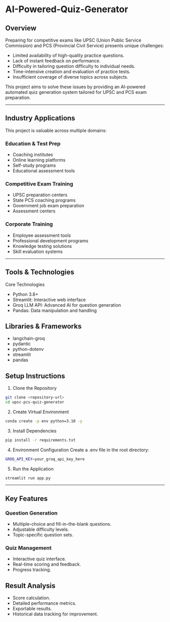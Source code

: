 # AI-Powered-Quiz-Generator

## Overview
Preparing for competitive exams like UPSC (Union Public Service Commission) and PCS (Provincial Civil Service) presents unique challenges:

- Limited availability of high-quality practice questions.
- Lack of instant feedback on performance.
- Difficulty in tailoring question difficulty to individual needs.
- Time-intensive creation and evaluation of practice tests.
- Insufficient coverage of diverse topics across subjects.

This project aims to solve these issues by providing an AI-powered automated quiz generation system tailored for UPSC and PCS exam preparation.

---

## Industry Applications
This project is valuable across multiple domains:

### Education & Test Prep
- Coaching institutes
- Online learning platforms
- Self-study programs
- Educational assessment tools

### Competitive Exam Training
- UPSC preparation centers
- State PCS coaching programs
- Government job exam preparation
- Assessment centers

### Corporate Training
- Employee assessment tools
- Professional development programs
- Knowledge testing solutions
- Skill evaluation systems

---

## Tools & Technologies
Core Technologies
- Python 3.8+
- Streamlit: Interactive web interface
- Groq LLM API: Advanced AI for question generation
- Pandas: Data manipulation and handling

## Libraries & Frameworks
- langchain-groq
- pydantic
- python-dotenv
- streamlit
- pandas
  

## Setup Instructions

1. Clone the Repository
```bash
git clone <repository-url>
cd upsc-pcs-quiz-generator
```

2. Create Virtual Environment
```bash
conda create -p env python=3.10 -y
```

3. Install Dependencies
```bash
pip install -r requirements.txt
```

4. Environment Configuration Create a .env file in the root directory:
```bash
GROQ_API_KEY=your_groq_api_key_here
```

5. Run the Application
```bash
streamlit run app.py
```
---


## Key Features
### Question Generation
- Multiple-choice and fill-in-the-blank questions.
- Adjustable difficulty levels.
- Topic-specific question sets.

### Quiz Management
- Interactive quiz interface.
- Real-time scoring and feedback.
- Progress tracking.

## Result Analysis
- Score calculation.
- Detailed performance metrics.
- Exportable results.
- Historical data tracking for improvement.
